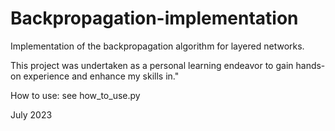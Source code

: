 # Backpropagation-implementation

Implementation of the backpropagation algorithm for layered networks.

This project was undertaken as a personal learning endeavor to gain hands-on experience and enhance my skills in."

How to use: see how_to_use.py

July 2023
